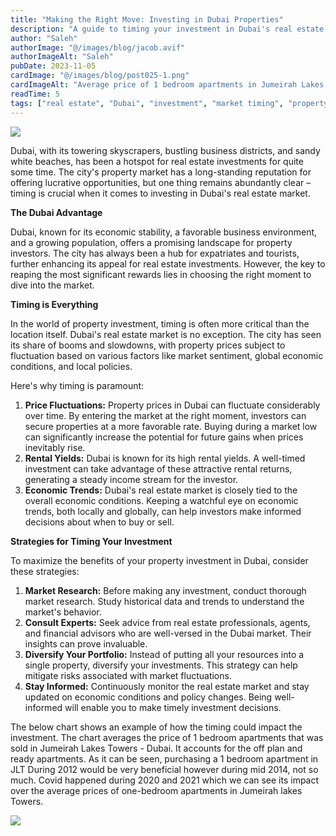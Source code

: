 ```yaml
---
title: "Making the Right Move: Investing in Dubai Properties"
description: "A guide to timing your investment in Dubai's real estate market, with strategies for maximizing returns and understanding market trends."
author: "Saleh"
authorImage: "@/images/blog/jacob.avif"
authorImageAlt: "Saleh"
pubDate: 2023-11-05
cardImage: "@/images/blog/post025-1.png"
cardImageAlt: "Average price of 1 bedroom apartments in Jumeirah Lakes Towers over time"
readTime: 5
tags: ["real estate", "Dubai", "investment", "market timing", "property trends"]
---
```


![](@/images/blog/post025-1.png "")


Dubai, with its towering skyscrapers, bustling business districts, and sandy white beaches, has been a hotspot for real estate investments for quite some time. The city's property market has a long-standing reputation for offering lucrative opportunities, but one thing remains abundantly clear – timing is crucial when it comes to investing in Dubai's real estate market.

**The Dubai Advantage**

Dubai, known for its economic stability, a favorable business environment, and a growing population, offers a promising landscape for property investors. The city has always been a hub for expatriates and tourists, further enhancing its appeal for real estate investments. However, the key to reaping the most significant rewards lies in choosing the right moment to dive into the market.

**Timing is Everything**

In the world of property investment, timing is often more critical than the location itself. Dubai's real estate market is no exception. The city has seen its share of booms and slowdowns, with property prices subject to fluctuation based on various factors like market sentiment, global economic conditions, and local policies.

Here's why timing is paramount:

1.  **Price Fluctuations:**  Property prices in Dubai can fluctuate considerably over time. By entering the market at the right moment, investors can secure properties at a more favorable rate. Buying during a market low can significantly increase the potential for future gains when prices inevitably rise.
2.  **Rental Yields:**  Dubai is known for its high rental yields. A well-timed investment can take advantage of these attractive rental returns, generating a steady income stream for the investor.
3.  **Economic Trends:**  Dubai's real estate market is closely tied to the overall economic conditions. Keeping a watchful eye on economic trends, both locally and globally, can help investors make informed decisions about when to buy or sell.

**Strategies for Timing Your Investment**

To maximize the benefits of your property investment in Dubai, consider these strategies:

1.  **Market Research:**  Before making any investment, conduct thorough market research. Study historical data and trends to understand the market's behavior.
2.  **Consult Experts:**  Seek advice from real estate professionals, agents, and financial advisors who are well-versed in the Dubai market. Their insights can prove invaluable.
3.  **Diversify Your Portfolio:**  Instead of putting all your resources into a single property, diversify your investments. This strategy can help mitigate risks associated with market fluctuations.
4.  **Stay Informed:**  Continuously monitor the real estate market and stay updated on economic conditions and policy changes. Being well-informed will enable you to make timely investment decisions.

The below chart shows an example of how the timing could impact the investment. The chart averages the price of 1 bedroom apartments that was sold in Jumeirah Lakes Towers - Dubai. It accounts for the off plan and ready apartments. As it can be seen, purchasing a 1 bedroom apartment in JLT During 2012 would be very beneficial however during mid 2014, not so much. Covid happened during 2020 and 2021 which we can see its impact over the average prices of one-bedroom apartments in Jumeirah lakes Towers.

![](https://img1.wsimg.com/isteam/ip/c49a412a-7d5c-4c86-b371-17b58bdd84ac/Ave%201bedroom%20JLT%20all%20years.jpg/:/cr=t:0%25,l:0%25,w:100%25,h:100%25/rs=w:1280)